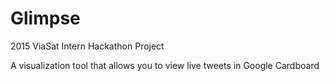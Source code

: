 # Glimpse
2015 ViaSat Intern Hackathon Project

A visualization tool that allows you to view live tweets in Google Cardboard
